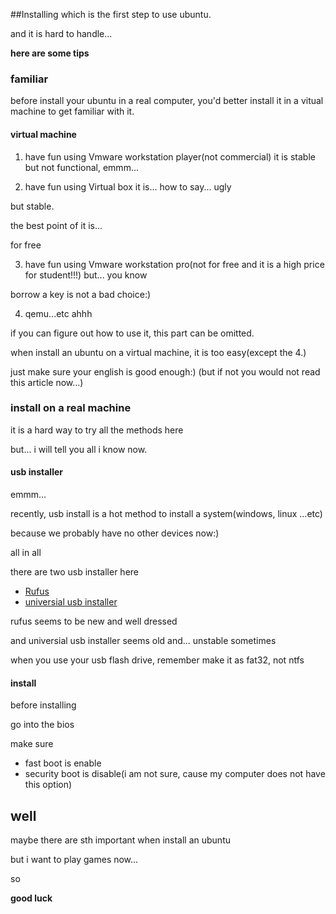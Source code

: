 ##Installing
which is the first step to use ubuntu.

and it is hard to handle...

**here are some tips**

### familiar
before install your ubuntu in a real computer, you'd better install it in a vitual machine to get familiar with it.

#### virtual machine
1. have fun using Vmware workstation player(not commercial)
it is stable but not functional, emmm...

2. have fun using Virtual box
it is... how to say... ugly

but stable.

the best point of it is...

for free

3. have fun using Vmware workstation pro(not for free and it is a high price for student!!!)
but... you know

borrow a key is not a bad choice:)

4. qemu...etc
ahhh

if you can figure out how to use it, this part can be omitted.

when install an ubuntu on a virtual machine, it is too easy(except the 4.)

just make sure your english is good enough:) (but if not you would not read this article now...)

### install on a real machine
it is a hard way to try all the methods here

but... i will tell you all i know now.

#### usb installer
emmm...

recently, usb install is a hot method to install a system(windows, linux ...etc)

because we probably have no other devices now:)

all in all

there are two usb installer here

- [Rufus](https://rufus.akeo.ie/)
- [universial usb installer](https://www.pendrivelinux.com/universal-usb-installer-easy-as-1-2-3/)

rufus seems to be new and well dressed

and universial usb installer seems old and... unstable sometimes

when you use your usb flash drive, remember make it as fat32, not ntfs

#### install
before installing

go into the bios

make sure
- fast boot is enable
- security boot is disable(i am not sure, cause my computer does not have this option)

## well
maybe there are sth important when install an ubuntu

but i want to play games now...

so

**good luck**

